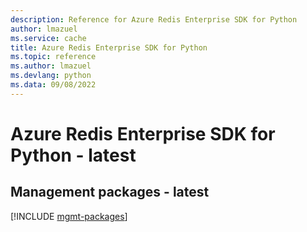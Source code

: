 ```yaml
---
description: Reference for Azure Redis Enterprise SDK for Python
author: lmazuel
ms.service: cache
title: Azure Redis Enterprise SDK for Python
ms.topic: reference
ms.author: lmazuel
ms.devlang: python
ms.data: 09/08/2022
---
```

# Azure Redis Enterprise SDK for Python - latest

## Management packages - latest
[!INCLUDE [mgmt-packages](redis-enterprise-mgmt-index.md)]